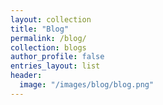```yaml
---
layout: collection
title: "Blog"
permalink: /blog/
collection: blogs
author_profile: false
entries_layout: list
header:
  image: "/images/blog/blog.png"
---
```

